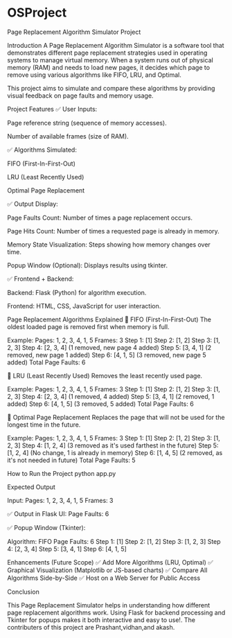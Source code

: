# OSProject
 Page Replacement Algorithm Simulator Project

Introduction
A Page Replacement Algorithm Simulator is a software tool that demonstrates different page replacement strategies used in operating systems to manage virtual memory. When a system runs out of physical memory (RAM) and needs to load new pages, it decides which page to remove using various algorithms like FIFO, LRU, and Optimal.

This project aims to simulate and compare these algorithms by providing visual feedback on page faults and memory usage.

Project Features
✅ User Inputs:

Page reference string (sequence of memory accesses).

Number of available frames (size of RAM).

✅ Algorithms Simulated:

FIFO (First-In-First-Out)

LRU (Least Recently Used)

Optimal Page Replacement

✅ Output Display:

Page Faults Count: Number of times a page replacement occurs.

Page Hits Count: Number of times a requested page is already in memory.

Memory State Visualization: Steps showing how memory changes over time.

Popup Window (Optional): Displays results using tkinter.

✅ Frontend + Backend:

Backend: Flask (Python) for algorithm execution.

Frontend: HTML, CSS, JavaScript for user interaction.

Page Replacement Algorithms Explained
🔹 FIFO (First-In-First-Out) The oldest loaded page is removed first when memory is full.

Example: Pages: 1, 2, 3, 4, 1, 5 Frames: 3 Step 1: [1]
Step 2: [1, 2]
Step 3: [1, 2, 3]
Step 4: [2, 3, 4] (1 removed, new page 4 added)
Step 5: [3, 4, 1] (2 removed, new page 1 added)
Step 6: [4, 1, 5] (3 removed, new page 5 added)
Total Page Faults: 6

🔹 LRU (Least Recently Used) Removes the least recently used page.

Example: Pages: 1, 2, 3, 4, 1, 5 Frames: 3 Step 1: [1]
Step 2: [1, 2]
Step 3: [1, 2, 3]
Step 4: [2, 3, 4] (1 removed, 4 added)
Step 5: [3, 4, 1] (2 removed, 1 added)
Step 6: [4, 1, 5] (3 removed, 5 added)
Total Page Faults: 6

🔹 Optimal Page Replacement Replaces the page that will not be used for the longest time in the future.

Example: Pages: 1, 2, 3, 4, 1, 5 Frames: 3 Step 1: [1]
Step 2: [1, 2]
Step 3: [1, 2, 3]
Step 4: [1, 2, 4] (3 removed as it's used farthest in the future)
Step 5: [1, 2, 4] (No change, 1 is already in memory)
Step 6: [1, 4, 5] (2 removed, as it's not needed in future)
Total Page Faults: 5

How to Run the Project python app.py

Expected Output

Input: Pages: 1, 2, 3, 4, 1, 5 Frames: 3

✅ Output in Flask UI: Page Faults: 6

✅ Popup Window (Tkinter):

Algorithm: FIFO Page Faults: 6 Step 1: [1] Step 2: [1, 2] Step 3: [1, 2, 3] Step 4: [2, 3, 4] Step 5: [3, 4, 1] Step 6: [4, 1, 5]

Enhancements (Future Scope)
✅ Add More Algorithms (LRU, Optimal) ✅ Graphical Visualization (Matplotlib or JS-based charts) ✅ Compare All Algorithms Side-by-Side ✅ Host on a Web Server for Public Access

Conclusion

This Page Replacement Simulator helps in understanding how different page replacement algorithms work. Using Flask for backend processing and Tkinter for popups makes it both interactive and easy to use!. The contributers of this project are Prashant,vidhan,and akash.

